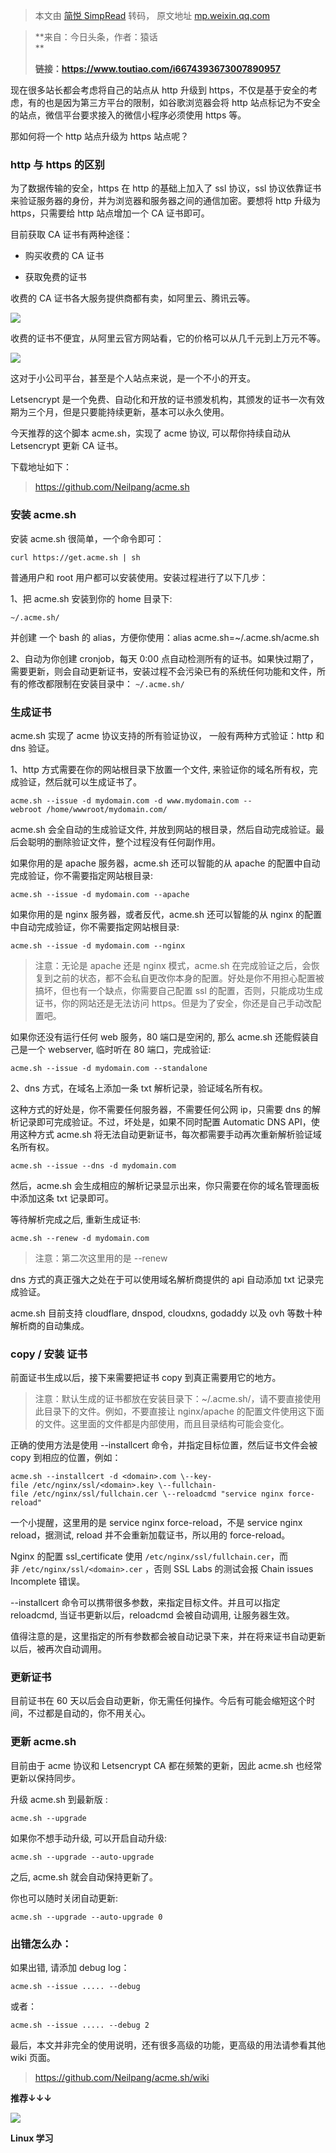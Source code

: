 > 本文由 [简悦 SimpRead](http://ksria.com/simpread/) 转码， 原文地址 [mp.weixin.qq.com](https://mp.weixin.qq.com/s/4jmz6MQ6jJ2ooA-tBhbAag)

> **来自：今日头条，作者：猿话  
> **
> 
> **链接：https://www.toutiao.com/i6674393673007890957**

现在很多站长都会考虑将自己的站点从 http 升级到 https，不仅是基于安全的考虑，有的也是因为第三方平台的限制，如谷歌浏览器会将 http 站点标记为不安全的站点，微信平台要求接入的微信小程序必须使用 https 等。  

那如何将一个 http 站点升级为 https 站点呢？

### http 与 https 的区别

为了数据传输的安全，https 在 http 的基础上加入了 ssl 协议，ssl 协议依靠证书来验证服务器的身份，并为浏览器和服务器之间的通信加密。要想将 http 升级为 https，只需要给 http 站点增加一个 CA 证书即可。

目前获取 CA 证书有两种途径：

*   购买收费的 CA 证书
    
*   获取免费的证书
    

收费的 CA 证书各大服务提供商都有卖，如阿里云、腾讯云等。

![](https://mmbiz.qpic.cn/mmbiz_jpg/JfTPiahTHJhqb70PXlibAQnB3XVPgu4DM4dtvPlpDYMnkQtHDia394RVadFZpYyTHGxOSBib0zjNHMSIOMZYyATEsw/640?wx_fmt=jpeg)

收费的证书不便宜，从阿里云官方网站看，它的价格可以从几千元到上万元不等。

![](https://mmbiz.qpic.cn/mmbiz_jpg/JfTPiahTHJhqb70PXlibAQnB3XVPgu4DM4dWSkKwktWAtYngcolXZplXMmLOdOXFunYtnCt6iawHB1ia712oCdgAtg/640?wx_fmt=jpeg)

这对于小公司平台，甚至是个人站点来说，是一个不小的开支。

Letsencrypt 是一个免费、自动化和开放的证书颁发机构，其颁发的证书一次有效期为三个月，但是只要能持续更新，基本可以永久使用。

今天推荐的这个脚本 acme.sh，实现了 acme 协议, 可以帮你持续自动从 Letsencrypt 更新 CA 证书。

下载地址如下：

> https://github.com/Neilpang/acme.sh

### 安装 acme.sh

安装 acme.sh 很简单，一个命令即可：

```
curl https://get.acme.sh | sh
```

普通用户和 root 用户都可以安装使用。安装过程进行了以下几步：

1、把 acme.sh 安装到你的 home 目录下:

```
~/.acme.sh/
```

并创建 一个 bash 的 alias，方便你使用：alias acme.sh=~/.acme.sh/acme.sh

2、自动为你创建 cronjob，每天 0:00 点自动检测所有的证书。如果快过期了，需要更新，则会自动更新证书，安装过程不会污染已有的系统任何功能和文件，所有的修改都限制在安装目录中： `~/.acme.sh/`

### 生成证书

acme.sh 实现了 acme 协议支持的所有验证协议， 一般有两种方式验证：http 和 dns 验证。

1、http 方式需要在你的网站根目录下放置一个文件, 来验证你的域名所有权，完成验证，然后就可以生成证书了。

```
acme.sh --issue -d mydomain.com -d www.mydomain.com --webroot /home/wwwroot/mydomain.com/
```

acme.sh 会全自动的生成验证文件, 并放到网站的根目录，然后自动完成验证。最后会聪明的删除验证文件，整个过程没有任何副作用。

如果你用的是 apache 服务器，acme.sh 还可以智能的从 apache 的配置中自动完成验证，你不需要指定网站根目录:

```
acme.sh --issue -d mydomain.com --apache
```

如果你用的是 nginx 服务器，或者反代，acme.sh 还可以智能的从 nginx 的配置中自动完成验证，你不需要指定网站根目录:

```
acme.sh --issue -d mydomain.com --nginx
```

> 注意：无论是 apache 还是 nginx 模式，acme.sh 在完成验证之后，会恢复到之前的状态，都不会私自更改你本身的配置。好处是你不用担心配置被搞坏，但也有一个缺点，你需要自己配置 ssl 的配置，否则，只能成功生成证书，你的网站还是无法访问 https。但是为了安全，你还是自己手动改配置吧。

如果你还没有运行任何 web 服务，80 端口是空闲的, 那么 acme.sh 还能假装自己是一个 webserver, 临时听在 80 端口，完成验证:

```
acme.sh --issue -d mydomain.com --standalone
```

2、dns 方式，在域名上添加一条 txt 解析记录，验证域名所有权。

这种方式的好处是，你不需要任何服务器，不需要任何公网 ip，只需要 dns 的解析记录即可完成验证。不过，坏处是，如果不同时配置 Automatic DNS API，使用这种方式 acme.sh 将无法自动更新证书，每次都需要手动再次重新解析验证域名所有权。

```
acme.sh --issue --dns -d mydomain.com
```

然后，acme.sh 会生成相应的解析记录显示出来，你只需要在你的域名管理面板中添加这条 txt 记录即可。

等待解析完成之后, 重新生成证书:

```
acme.sh --renew -d mydomain.com
```

> 注意：第二次这里用的是 --renew

dns 方式的真正强大之处在于可以使用域名解析商提供的 api 自动添加 txt 记录完成验证。

acme.sh 目前支持 cloudflare, dnspod, cloudxns, godaddy 以及 ovh 等数十种解析商的自动集成。

### copy / 安装 证书

前面证书生成以后，接下来需要把证书 copy 到真正需要用它的地方。

> 注意：默认生成的证书都放在安装目录下：~/.acme.sh/，请不要直接使用此目录下的文件。例如，不要直接让 nginx/apache 的配置文件使用这下面的文件。这里面的文件都是内部使用，而且目录结构可能会变化。

正确的使用方法是使用 --installcert 命令，并指定目标位置，然后证书文件会被 copy 到相应的位置，例如：

```
acme.sh --installcert -d <domain>.com \--key-file /etc/nginx/ssl/<domain>.key \--fullchain-file /etc/nginx/ssl/fullchain.cer \--reloadcmd "service nginx force-reload"
```

一个小提醒，这里用的是 service nginx force-reload，不是 service nginx reload，据测试, reload 并不会重新加载证书，所以用的 force-reload。

Nginx 的配置 ssl_certificate 使用 `/etc/nginx/ssl/fullchain.cer`，而非 `/etc/nginx/ssl/<domain>.cer` ，否则 SSL Labs 的测试会报 Chain issues Incomplete 错误。

--installcert 命令可以携带很多参数，来指定目标文件。并且可以指定 reloadcmd, 当证书更新以后，reloadcmd 会被自动调用, 让服务器生效。

值得注意的是，这里指定的所有参数都会被自动记录下来，并在将来证书自动更新以后，被再次自动调用。

### 更新证书

目前证书在 60 天以后会自动更新，你无需任何操作。今后有可能会缩短这个时间，不过都是自动的，你不用关心。

### 更新 acme.sh

目前由于 acme 协议和 Letsencrypt CA 都在频繁的更新，因此 acme.sh 也经常更新以保持同步。

升级 acme.sh 到最新版 :

```
acme.sh --upgrade
```

如果你不想手动升级, 可以开启自动升级:

```
acme.sh --upgrade --auto-upgrade
```

之后, acme.sh 就会自动保持更新了。

你也可以随时关闭自动更新:

```
acme.sh --upgrade --auto-upgrade 0
```

### 出错怎么办：

如果出错, 请添加 debug log：

```
acme.sh --issue ..... --debug
```

或者：

```
acme.sh --issue ..... --debug 2
```

最后，本文并非完全的使用说明，还有很多高级的功能，更高级的用法请参看其他 wiki 页面。

> https://github.com/Neilpang/acme.sh/wiki

**推荐↓↓↓**

![](https://mmbiz.qpic.cn/mmbiz_jpg/NVvB3l3e9aG5kWic5P8XOwFOhXKjibAt6Yfb1QuqSRZaV5QGHtqqXZFWkia50TDjpWTBqG8Huj3aMlA6cOE9cBVkQ/640?wx_fmt=jpeg)

**Linux 学习**